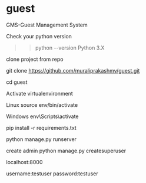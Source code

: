 # guest
GMS-Guest Management System


Check your python version
>>python --version
>> Python 3.X


clone project from repo

git clone https://github.com/muraliprakashmv/guest.git

cd guest

Activate virtualenvironment

Linux 
source env/bin/activate

Windows 
env\Scripts\activate

pip install -r requirements.txt

python manage.py runserver

create admin
python manage.py createsuperuser

localhost:8000

username:testuser
password:testuser

